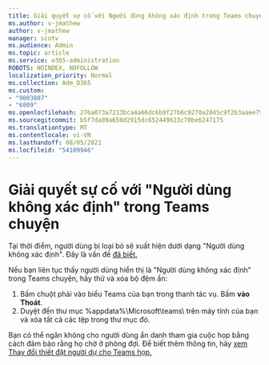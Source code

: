 ```yaml
---
title: Giải quyết sự cố với Người dùng không xác định trong Teams chuyện
ms.author: v-jmathew
author: v-jmathew
manager: scotv
ms.audience: Admin
ms.topic: article
ms.service: o365-administration
ROBOTS: NOINDEX, NOFOLLOW
localization_priority: Normal
ms.collection: Adm_O365
ms.custom:
- "9003807"
- "6809"
ms.openlocfilehash: 276a073a7213bca4a66dc6b9f27b6c9270a2845c9f2b3aaee791ce28f17e9a75
ms.sourcegitcommit: b5f7da89a650d2915dc652449623c78be6247175
ms.translationtype: MT
ms.contentlocale: vi-VN
ms.lasthandoff: 08/05/2021
ms.locfileid: "54109946"
---
```

# <a name="resolving-issue-with-unknown-user-in-teams-chat"></a>Giải quyết sự cố với "Người dùng không xác định" trong Teams chuyện

Tại thời điểm, người dùng bị loại bỏ sẽ xuất hiện dưới dạng "Người dùng không xác định". Đây là vấn đề [đã biết.](https://docs.microsoft.com/microsoftteams/troubleshoot/known-issues/removed-user-appears-as-unknown)

Nếu bạn liên tục thấy người dùng hiển thị là "Người dùng không xác định" trong Teams chuyện, hãy thử và xóa bộ đệm ẩn:

1.  Bấm chuột phải vào biểu Teams của bạn trong thanh tác vụ. Bấm  **vào Thoát**.
2.  Duyệt đến thư mục %appdata%\Microsoft\teams\ trên máy tính của bạn và xóa tất cả các tệp trong thư mục đó.

Bạn có thể ngăn không cho người dùng ẩn danh tham gia cuộc họp bằng cách đảm bảo rằng họ chờ ở phòng đợi. Để biết thêm thông tin, hãy [xem Thay đổi thiết đặt người dự cho Teams họp.](https://support.microsoft.com/office/change-participant-settings-for-a-teams-meeting-53261366-dbd5-45f9-aae9-a70e6354f88e)
